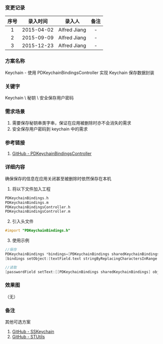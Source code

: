 ### 变更记录

| 序号 | 录入时间 | 录入人 | 备注 |
|:--------:|:--------:|:--------:|:--------:|
| 1 | 2015-04-02 | Alfred Jiang | - |
| 2 | 2015-09-09 | Alfred Jiang | - |
| 3 | 2015-12-23 | Alfred Jiang | - |

### 方案名称

Keychain - 使用 PDKeychainBindingsController 实现 Keychain 保存数据封装

### 关键字

Keychain \ 秘钥 \ 安全保存用户密码

### 需求场景

1. 需要保存秘钥串类字串，保证在应用被删除时亦不会消失的需求
2. 安全保存用户密码到 keychain 中的需求

### 参考链接

1. [GitHub - PDKeychainBindingsController](https://github.com/carlbrown/PDKeychainBindingsController)

### 详细内容

确保保存的信息在应用关闭甚至被删除时依然保存在本机

1. 将以下文件加入工程
```objectivec
PDKeychainBindings.h
PDKeychainBindings.m
PDKeychainBindingsController.h
PDKeychainBindingsController.m
```

2. 引入头文件
```objectivec
#import "PDKeychainBindings.h"
```

3. 使用示例
```objectivec
//保存
PDKeychainBindings *bindings=[PDKeychainBindings sharedKeychainBindings];
[bindings setObject:[textField.text stringByReplacingCharactersInRange:range withString:string] forKey:@"passwordString"];

//读取
[passwordField setText:[[PDKeychainBindings sharedKeychainBindings] objectForKey:@"passwordString"]]
```

### 效果图
（无）

### 备注

其他可选方案

1. [GitHub - SSKeychain](https://github.com/soffes/sskeychain)
2. [GitHub - STUtils](https://github.com/ldandersen/STUtils)
